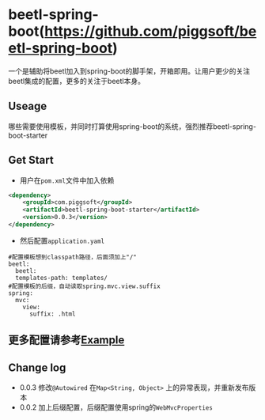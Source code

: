 # beetl-spring-boot(https://github.com/piggsoft/beetl-spring-boot) 
一个是辅助将beetl加入到spring-boot的脚手架，开箱即用。让用户更少的关注beetl集成的配置，更多的关注于beetl本身。

## Useage
哪些需要使用模板，并同时打算使用spring-boot的系统，强烈推荐beetl-spring-boot-starter

## Get Start
* 用户在`pom.xml`文件中加入依赖
```xml
<dependency>
    <groupId>com.piggsoft</groupId>
    <artifactId>beetl-spring-boot-starter</artifactId>
    <version>0.0.3</version>
</dependency>
```
* 然后配置`application.yaml`
```
#配置模板想到classpath路径，后面须加上"/"
beetl:
  beetl:
  templates-path: templates/
#配置模板的后缀，自动读取spring.mvc.view.suffix  
spring:
  mvc:
    view:
      suffix: .html
```

## 更多配置请参考[Example](./beetl-spring-boot-example/readme.md)

## Change log
* 0.0.3 修改`@Autowired` 在`Map<String, Object>` 上的异常表现，并重新发布版本
* 0.0.2 加上后缀配置，后缀配置使用spring的`WebMvcProperties`